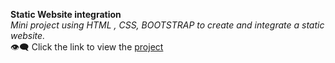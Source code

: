 **Static Website integration**<br/>
*Mini project using HTML , CSS, BOOTSTRAP to create and integrate a static website.*<br/>
:eye_speech_bubble: Click the link to view the [project](https://viswajith.ccbp.tech//)
